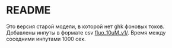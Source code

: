 # README

 Это версия старой модели, в которой нет ghk фоновых токов.
 Добавлены инпуты в формате csv [fluo_10uM_v1/](data/koivumaki/fluo_10uM_v1).
 Время между соседними инпутами 1000 сек.
